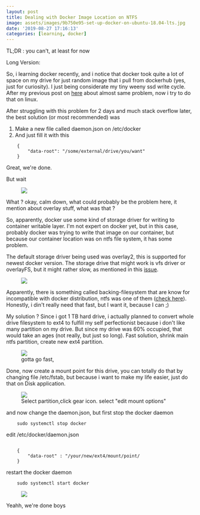 ```yaml
---
layout: post
title: Dealing with Docker Image Location on NTFS
image: assets/images/9b750e95-set-up-docker-on-ubuntu-18.04-lts.jpg
date: '2019-08-27 17:16:13'
categories: [learning, docker]
---
```


TL;DR : you can't, at least for now

Long Version:

So, i learning docker recently, and i notice that docker took quite a lot of space on my drive for just random image that i pull from dockerhub (yes, just for curiosity). I just being considerate my tiny weeny ssd write cycle. After my previous post on [here](https://luqmansen.github.io/my-first-docker-run/) about almost same problem, now i try to do that on linux.

After struggling with this problem for 2 days and much stack overflow later, the best solution (or most recommended) was

1. Make a new file called daemon.json on /etc/docker
2. And just fill it with this 

~~~.language-json
    {
        "data-root": "/some/external/drive/you/want"
    }
~~~


Great, we're done.

But wait

<!--kg-card-begin: image--><figure class="kg-card kg-image-card"><img src="https://res-4.cloudinary.com/hmfrvrfdc/image/upload/q_auto/v1/ghost-blog-images/Screenshot-at-2019-08-27-23-41-32.png" class="kg-image"></figure><!--kg-card-end: image-->

What ? okay, calm down, what could probably be the problem here, it mention about overlay stuff, what was that ?

So, apparently, docker use some kind of storage driver for writing to container writable layer. I'm not expert on docker yet, but in this case, probably docker was trying to write that image on our container, but because our container location was on ntfs file system, it has some problem.

The default storage driver being used was overlay2, this is supported for newest docker version. The storage drive that might work is vfs driver or overlayFS, but it might rather slow, as mentioned in this [issue](https://github.com/moby/moby/issues/23930).

<!--kg-card-begin: image--><figure class="kg-card kg-image-card"><img src="https://res-3.cloudinary.com/hmfrvrfdc/image/upload/q_auto/v1/ghost-blog-images/Screenshot-at-2019-08-27-23-52-31.png" class="kg-image"></figure><!--kg-card-end: image-->

Apparently, there is something called backing-filesystem that are know for incompatible with docker distribution, ntfs was one of them ([check here](https://github.com/moby/moby/issues/25328)). Honestly, i din't really need that fast, but I want it, because I can ;)

My solution ? Since i got 1 TB hard drive, i actually planned to convert whole drive filesystem to ext4 to fulfill my self perfectionist because i don't like many partition on my drive. But since my drive was 60% occupied, that would take an ages (not really, but just so long). Fast solution, shrink main ntfs partition, create new ext4 partition.

<!--kg-card-begin: image--><figure class="kg-card kg-image-card kg-card-hascaption"><img src="https://res-4.cloudinary.com/hmfrvrfdc/image/upload/q_auto/v1/ghost-blog-images/Screenshot-at-2019-08-27-23-59-08.png" class="kg-image"><figcaption>gotta go fast, </figcaption></figure><!--kg-card-end: image-->

Done, now create a mount point for this drive, you can totally do that by changing file /etc/fstab, but because i want to make my life easier, just do that on Disk application.

<!--kg-card-begin: image--><figure class="kg-card kg-image-card kg-card-hascaption"><img src="https://res-5.cloudinary.com/hmfrvrfdc/image/upload/q_auto/v1/ghost-blog-images/Screenshot-at-2019-08-28-00-02-12.png" class="kg-image"><figcaption>Select partition,click gear icon. select "edit mount options"</figcaption></figure><!--kg-card-end: image-->

and now change the daemon.json, but first stop the docker daemon


~~~.language-bash
    sudo systemctl stop docker
~~~


edit /etc/docker/daemon.json

~~~.language-json

    {
        "data-root" : "/your/new/ext4/mount/point/
    }

~~~

restart the docker daemon


~~~.language-bash
    sudo systemctl start docker
~~~
<!--kg-card-begin: image--><figure class="kg-card kg-image-card"><img src="https://res-5.cloudinary.com/hmfrvrfdc/image/upload/q_auto/v1/ghost-blog-images/Screenshot-at-2019-08-28-00-15-15.png" class="kg-image"></figure><!--kg-card-end: image-->

Yeahh, we're done boys

